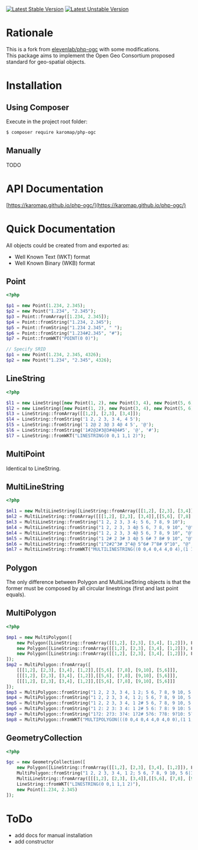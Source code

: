 [![Latest Stable Version](https://poser.pugx.org/karomap/php-ogc/v/stable)](https://packagist.org/packages/karomap/php-ogc) [![Latest Unstable Version](https://poser.pugx.org/karomap/php-ogc/v/unstable)](https://packagist.org/packages/karomap/php-ogc)

# Rationale

This is a fork from [elevenlab/php-ogc](https://github.com/eleven-lab/php-ogc) with some modifications.  
This package aims to implement the Open Geo Consortium proposed standard for geo-spatial objects.

# Installation

## Using Composer

Execute in the project root folder:

```bash
$ composer require karomap/php-ogc
```

## Manually

TODO

# API Documentation

[https://karomap.github.io/php-ogc/](https://karomap.github.io/php-ogc/)

# Quick Documentation

All objects could be created from and exported as:

- Well Known Text (WKT) format
- Well Known Binary (WKB) format

## Point

```php
<?php

$p1 = new Point(1.234, 2.345);
$p2 = new Point("1.234", "2.345");
$p3 = Point::fromArray([1.234, 2.345]);
$p4 = Point::fromString("1.234, 2.345");
$p5 = Point::fromString("1.234 2.345", " ");
$p6 = Point::fromString("1.234#2.345", "#");
$p7 = Point::fromWKT("POINT(0 0)");

// Specify SRID
$p1 = new Point(1.234, 2.345, 4326);
$p2 = new Point("1.234", "2.345", 4326);
```

## LineString

```php
<?php

$l1 = new LineString([new Point(1, 2), new Point(3, 4), new Point(5, 6)]);
$l2 = new LineString([new Point(1, 2), new Point(3, 4), new Point(5, 6), new Point(1, 2)]);
$l3 = LineString::fromArray([[1,2], [2,3], [3,4]]);
$l4 = LineString::fromString('1 2, 2 3, 3 4, 4 5');
$l5 = LineString::fromString('1 2@ 2 3@ 3 4@ 4 5', '@');
$l6 = LineString::fromString('1#2@2#3@3#4@4#5', '@', '#');
$l7 = LineString::fromWKT("LINESTRING(0 0,1 1,1 2)");
```

## MultiPoint

Identical to LineString.

## MultiLineString

```php
<?php

$ml1 = new MultiLineString([LineString::fromArray([[1,2], [2,3], [3,4]]), LineString::fromArray([[5,6], [7,8], [9,10]])]);
$ml2 = MultiLineString::fromArray([[[1,2], [2,3], [3,4]],[[5,6], [7,8], [9,10]]]);
$ml3 = MultiLineString::fromString("1 2, 2 3, 3 4; 5 6, 7 8, 9 10");
$ml4 = MultiLineString::fromString("1 2, 2 3, 3 4@ 5 6, 7 8, 9 10", "@");
$ml4 = MultiLineString::fromString("1 2, 2 3, 3 4@ 5 6, 7 8, 9 10", "@");
$ml5 = MultiLineString::fromString("1 2# 2 3# 3 4@ 5 6# 7 8# 9 10", "@", "#");
$ml6 = MultiLineString::fromString("1^2#2^3# 3^4@ 5^6# 7^8# 9^10", "@", "#", "^");
$ml7 = MultiLineString::fromWKT("MULTILINESTRING((0 0,4 0,4 4,0 4),(1 1, 2 1, 2 2, 1 2))");
```

## Polygon

The only difference between Polygon and MultiLineString objects is that the former must be composed by all circular linestrings (first and last point equals).

## MultiPolygon

```php
<?php

$mp1 = new MultiPolygon([
    new Polygon([LineString::fromArray([[1,2], [2,3], [3,4], [1,2]]), LineString::fromArray([[5,6], [7,8], [9,10], [5,6]])]),
    new Polygon([LineString::fromArray([[1,2], [2,3], [3,4], [1,2]]), LineString::fromArray([[5,6], [7,8], [9,10], [5,6]])]),
    new Polygon([LineString::fromArray([[1,2], [2,3], [3,4], [1,2]]), LineString::fromArray([[5,6], [7,8], [9,10], [5,6]])])
]);
$mp2 = MultiPolygon::fromArray([
    [[[1,2], [2,3], [3,4], [1,2]],[[5,6], [7,8], [9,10], [5,6]]],
    [[[1,2], [2,3], [3,4], [1,2]],[[5,6], [7,8], [9,10], [5,6]]],
    [[[1,2], [2,3], [3,4], [1,2]],[[5,6], [7,8], [9,10], [5,6]]]
]);
$mp3 = MultiPolygon::fromString("1 2, 2 3, 3 4, 1 2; 5 6, 7 8, 9 10, 5 6|1 2, 2 3, 3 4, 1 2; 5 6, 7 8, 9 10, 5 6|1 2, 2 3, 3 4, 1 2; 5 6, 7 8, 9 10, 5 6");
$mp4 = MultiPolygon::fromString("1 2, 2 3, 3 4, 1 2; 5 6, 7 8, 9 10, 5 6%1 2, 2 3, 3 4, 1 2; 5 6, 7 8, 9 10, 5 6%1 2, 2 3, 3 4, 1 2; 5 6, 7 8, 9 10, 5 6", "%");
$mp5 = MultiPolygon::fromString("1 2, 2 3, 3 4, 1 2# 5 6, 7 8, 9 10, 5 6%1 2, 2 3, 3 4, 1 2# 5 6, 7 8, 9 10, 5 6%1 2, 2 3, 3 4, 1 2# 5 6, 7 8, 9 10, 5 6", "%", "#");
$mp6 = MultiPolygon::fromString("1 2: 2 3: 3 4: 1 2# 5 6: 7 8: 9 10: 5 6%1 2: 2 3: 3 4: 1 2# 5 6: 7 8: 9 10: 5 6%1 2: 2 3: 3 4: 1 2# 5 6: 7 8: 9 10: 5 6", "%", "#", ":");
$mp7 = MultiPolygon::fromString("1?2: 2?3: 3?4: 1?2# 5?6: 7?8: 9?10: 5?6%1?2: 2?3: 3?4: 1?2# 5?6: 7?8: 9?10: 5?6%1?2: 2?3: 3?4: 1?2# 5?6: 7?8: 9?10: 5?6", "%", "#", ":", "?");
$mp8 = MultiPolygon::fromWKT("MULTIPOLYGON(((0 0,4 0,4 4,0 4,0 0),(1 1,2 1,2 2,1 2,1 1)),((-1 -1,-1 -2,-2 -2,-2 -1,-1 -1)))");

```

## GeometryCollection

```php
<?php

$gc = new GeometryCollection([
    new Polygon([LineString::fromArray([[1,2], [2,3], [3,4], [1,2]]), LineString::fromArray([[5,6], [7,8], [9,10], [5,6]])]),
    MultiPolygon::fromString("1 2, 2 3, 3 4, 1 2; 5 6, 7 8, 9 10, 5 6|1 2, 2 3, 3 4, 1 2; 5 6, 7 8, 9 10, 5 6|1 2, 2 3, 3 4, 1 2; 5 6, 7 8, 9 10, 5 6"),
    MultiLineString::fromArray([[[1,2], [2,3], [3,4]],[[5,6], [7,8], [9,10]]]),
    LineString::fromWKT("LINESTRING(0 0,1 1,1 2)"),
    new Point(1.234, 2.345)
]);

```

# ToDo

- add docs for manual installation
- add constructor

